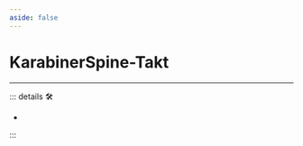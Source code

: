 ```yaml
---
aside: false
---
```

# KarabinerSpine-Takt

---

<!-- =================================================== -->
<!-- =================================================== -->
<!-- =================================================== -->
<!-- =================================================== -->
<!-- =================================================== -->
::: details 🛠

-

:::
